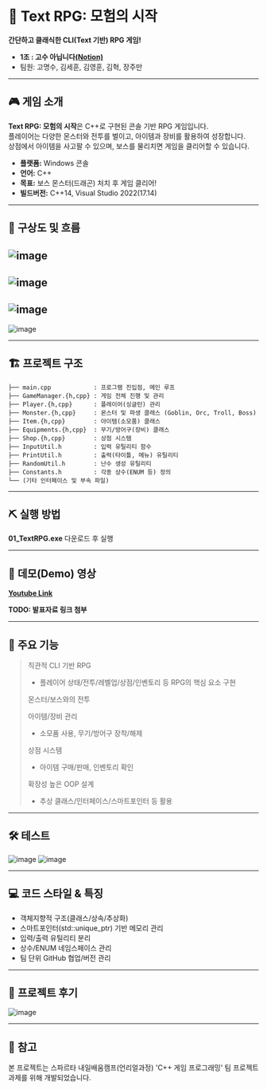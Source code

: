 # 📌 Text RPG: 모험의 시작
**간단하고 클래식한 CLI(Text 기반) RPG 게임!**
* **1조 : 고수 아닙니다[(Notion)](https://teamsparta.notion.site/1-1ff2dc3ef51480ac981efcf0ba530ff3)**
* 팀원: 고명수, 김세훈, 김영훈, 김혁, 장주만

---

## 🎮 게임 소개

**Text RPG: 모험의 시작**은 C++로 구현된 콘솔 기반 RPG 게임입니다.  
플레이어는 다양한 몬스터와 전투를 벌이고, 아이템과 장비를 활용하여 성장합니다.  
상점에서 아이템을 사고팔 수 있으며, 보스를 물리치면 게임을 클리어할 수 있습니다.

- **플랫폼:** Windows 콘솔
- **언어:** C++
- **목표:** 보스 몬스터(드래곤) 처치 후 게임 클리어!
- **빌드버전:** C++14, Visual Studio 2022(17.14)

---

## 🛝 구상도 및 흐름
![image](https://github.com/user-attachments/assets/c143e03b-d7ba-424a-9270-8e9c0ebdf78c)
--
![image](https://github.com/user-attachments/assets/f2711352-be8c-473d-b1c1-1306bf99bd34)
--
![image](https://github.com/user-attachments/assets/374fff45-f8ef-40cc-87ff-9e44906c9c08)
--
![image](https://github.com/user-attachments/assets/b83eb71d-f602-4107-8b65-7df86c1ce57b)

---

## 🏗️ 프로젝트 구조

```
├── main.cpp            : 프로그램 진입점, 메인 루프  
├── GameManager.{h,cpp} : 게임 전체 진행 및 관리  
├── Player.{h,cpp}      : 플레이어(싱글턴) 관리  
├── Monster.{h,cpp}     : 몬스터 및 파생 클래스 (Goblin, Orc, Troll, Boss)  
├── Item.{h,cpp}        : 아이템(소모품) 클래스  
├── Equipments.{h,cpp}  : 무기/방어구(장비) 클래스  
├── Shop.{h,cpp}        : 상점 시스템  
├── InputUtil.h         : 입력 유틸리티 함수  
├── PrintUtil.h         : 출력(타이틀, 메뉴) 유틸리티  
├── RandomUtil.h        : 난수 생성 유틸리티  
├── Constants.h         : 각종 상수(ENUM 등) 정의  
└── (기타 인터페이스 및 부속 파일)   
```

---

## ⛏️ 실행 방법
**01_TextRPG.exe** 다운로드 후 실행

---

## 🎥 데모(Demo) 영상
**[Youtube Link](https://www.youtube.com/watch?v=jYlGAG_jHOo)**

**TODO: 발표자료 링크 첨부**

---

## 🌟 주요 기능
> 직관적 CLI 기반 RPG
> * 플레이어 상태/전투/레벨업/상점/인벤토리 등 RPG의 핵심 요소 구현
> 
> 몬스터/보스와의 전투
> 
> 아이템/장비 관리
> * 소모품 사용, 무기/방어구 장착/해제
>   
> 상점 시스템
> * 아이템 구매/판매, 인벤토리 확인
>   
> 확장성 높은 OOP 설계
> * 추상 클래스/인터페이스/스마트포인터 등 활용

---

## 🛠️ 테스트
![image](https://github.com/user-attachments/assets/df04fdf3-5577-4394-8e9b-d34022e91305)
![image](https://github.com/user-attachments/assets/ce926112-633f-4dcf-af39-56fca0474344)

---

## 💻 코드 스타일 & 특징
* 객체지향적 구조(클래스/상속/추상화)
* 스마트포인터(std::unique_ptr) 기반 메모리 관리
* 입력/출력 유틸리티 분리
* 상수/ENUM 네임스페이스 관리
* 팀 단위 GitHub 협업/버전 관리

---

## 🚀 프로젝트 후기
![image](https://github.com/user-attachments/assets/3df85b48-6ba1-4339-b5d6-9366cf36abef)

---

## 🙏 참고
본 프로젝트는 스파르타 내일배움캠프(언리얼과정) 'C++ 게임 프로그래밍' 팀 프로젝트 과제를 위해 개발되었습니다.
